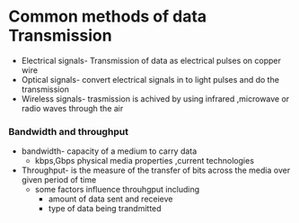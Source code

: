 # Common methods of data Transmission
- Electrical signals- Transmission of data as electrical pulses on copper wire
- Optical signals- convert electrical signals in to light pulses and do the transmission
- Wireless signals- trasmission is achived by using infrared ,microwave or radio waves through the air
### Bandwidth and throughput
- bandwidth- capacity of a medium to carry data
    - kbps,Gbps  physical media properties ,current technologies
- Throughput- is  the measure of the transfer of bits across the media over given period of time
  - some factors influence throuhgput including
      - amount of data sent and receieve
      - type of data being trandmitted
